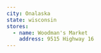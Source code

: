 ```yaml
---
city: Onalaska
state: wisconsin
stores:
  - name: Woodman's Market
    address: 9515 Highway 16
---
```

